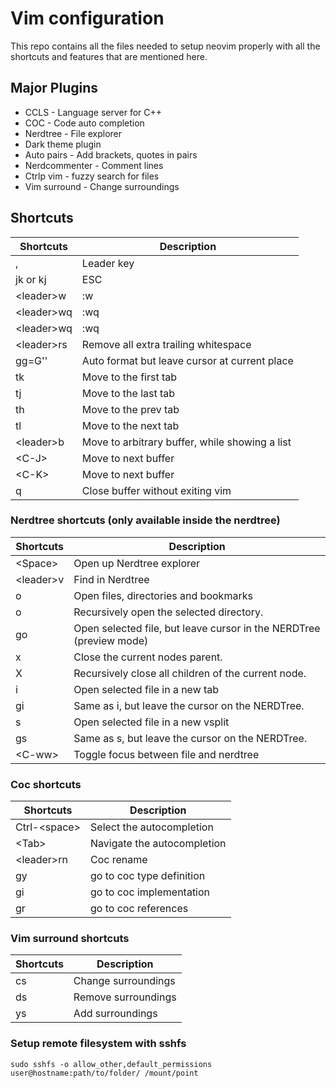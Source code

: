 # Vim configuration

This repo contains all the files needed to setup neovim properly with all the shortcuts and features that are mentioned here.

## Major Plugins

* CCLS - Language server for C++
* COC - Code auto completion
* Nerdtree - File explorer
* Dark theme plugin
* Auto pairs - Add brackets, quotes in pairs
* Nerdcommenter - Comment lines
* Ctrlp vim - fuzzy search for files
* Vim surround - Change surroundings

## Shortcuts
| Shortcuts     | Description |
| -----------   | ----------- |
| ,             | Leader key  |
| jk or kj      | ESC         |
| \<leader>w            | :w          |
| \<leader>wq           | :wq         |
| \<leader>wq           | :wq         |
| \<leader>rs           | Remove all extra trailing whitespace         |
| gg=G''        | Auto format but leave cursor at current place |
| tk           | Move to the first tab |
| tj           | Move to the last tab |
| th           | Move to the prev tab |
| tl           | Move to the next tab |
| \<leader>b    | Move to arbitrary buffer, while showing a list | 
| \<C-J>           | Move to next buffer |
| \<C-K>           | Move to next buffer | 
| q       | Close buffer without exiting vim | 


### Nerdtree shortcuts (only available inside the nerdtree)

| Shortcuts     | Description |
| -----------   | ----------- |
| \<Space>       | Open up Nerdtree explorer |
| \<leader>v     | Find in Nerdtree          |
| o             | Open files, directories and bookmarks |
| o             | Recursively open the selected directory. |
| go            | Open selected file, but leave cursor in the NERDTree (preview mode) |         
| x             | Close the current nodes parent.          |
| X             | Recursively close all children of the current node.  |
| i             | Open selected file in a new tab |
| gi            | Same as i, but leave the cursor on the NERDTree.|
| s             | Open selected file in a new vsplit |
| gs            | Same as s, but leave the cursor on the NERDTree.|
| \<C-ww>            | Toggle focus between file and nerdtree |


### Coc shortcuts

| Shortcuts     | Description |
| -----------   | ----------- |
| Ctrl-\<space>     | Select the autocompletion |
| \<Tab> | Navigate the autocompletion |
| \<leader>rn  | Coc rename | 
| gy | go to coc type definition |
| gi | go to coc implementation |
| gr | go to coc references |

### Vim surround shortcuts
| Shortcuts     | Description |
| -----------   | ----------- |
| cs | Change surroundings | 
| ds | Remove surroundings |
| ys | Add surroundings |

### Setup remote filesystem with sshfs
`sudo sshfs -o allow_other,default_permissions user@hostname:path/to/folder/ /mount/point`
